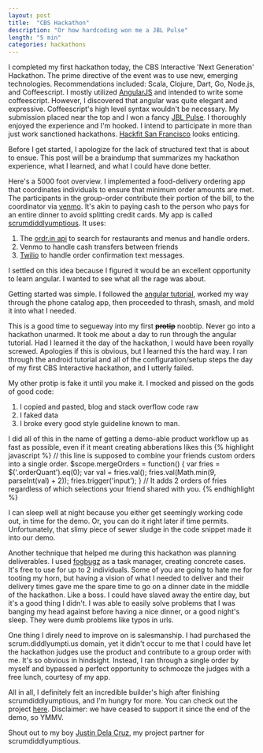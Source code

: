 ```yaml
---
layout: post
title:  "CBS Hackathon"
description: "Or how hardcoding won me a JBL Pulse"
length: "5 min"
categories: hackathons
---
```

I completed my first hackathon today, the CBS Interactive 'Next Generation' Hackathon. The prime directive
of the event was to use new, emerging technologies. Recommendations included: Scala, Clojure, Dart, Go, Node.js, and Coffeescript.
I mostly utilized [AngularJS](http://angularjs.org/) and intended to write some coffeescript. However, I discovered that angular was quite
elegant and expressive. Coffeescript's high level syntax wouldn't be necessary. My submission
placed near the top and I won a fancy [JBL Pulse](http://www.jbl.com/estore/jbl/us/products/JBL-Pulse/JBL%20PULSE_JBL_US).
I thoroughly enjoyed the experience and I'm hooked. I intend to participate in more than just work sanctioned hackathons.
[Hackfit San Francisco](http://www.hackfit.com/san-francisco-2014/) looks enticing.

Before I get started, I apologize for the lack of structured text that is about to ensue. This post will be a braindump
that summarizes my hackathon experience, what I learned, and what I could have done better.

Here's a 5000 foot overview. I implemented a food-delivery ordering app that coordinates individuals to
ensure that minimum order amounts are met. The participants in the group-order contribute their portion of the
bill, to the coordinator via [venmo](https://venmo.com/). It's akin to paying cash to the person who pays
for an entire dinner to avoid splitting credit cards. My app is called [scrumdiddlyumptious](https://github.com/rcarino/scrumdiddlyumptious).
It uses:

1. The [ordr.in api](http://ordr.in/) to search for restaurants and menus and handle orders.
2. Venmo to handle cash transfers between friends
3. [Twilio](https://www.twilio.com/) to handle order confirmation text messages.

I settled on this idea because I figured it would be an excellent opportunity to learn angular. I wanted to see what all the
rage was about.

Getting started was simple. I followed the [angular tutorial](http://docs.angularjs.org/tutorial), worked my way through
the phone catalog app, then proceeded to thrash, smash, and mold it into what I needed.

This is a good time to segueway into my first **<s>protip</s>** noobtip. Never go into a hackathon unarmed. It took me about a day to run through the angular
tutorial. Had I learned it the day of the hackathon, I would have been royally screwed. Apologies if this is obvious, but
I learned this the hard way. I ran through the android tutorial and all of the configuration/setup steps the day of my
first CBS Interactive hackathon, and I utterly failed.

My other protip is fake it until you make it. I mocked and pissed on the gods of good code:

1. I copied and pasted, blog and stack overflow code raw
2. I faked data
3. I broke every good style guideline known to man.

I did all of this in the name of getting a demo-able product workflow up as fast as possible, even if it meant creating
abberations likes this
{% highlight javascript %}
        // this line is supposed to combine your friends custom orders into a single order.
        $scope.mergeOrders = function() {
            var fries = $('.orderQuant').eq(0);
            var val = fries.val();
            fries.val(Math.min(9, parseInt(val) + 2));
            fries.trigger('input');
        }
        // It adds 2 orders of fries regardless of which selections your friend shared with you.
{% endhighlight %}

I can sleep well at night because you either get seemingly working code out, in time for the demo. Or, you can do it right
later if time permits. Unfortunately, that slimy piece of sewer sludge in the code snippet made it into our demo.

Another technique that helped me during this hackathon was planning deliverables. I used [fogbugz](http://www.fogcreek.com/Fogbugz/)
as a task manager, creating concrete cases. It's free to use for up to 2 individuals. Some of you are going to hate me
for tooting my horn, but having a vision of what I needed to deliver and their delivery times gave me the spare time to go on a dinner date
in the middle of the hackathon. Like a boss. I could have slaved away the entire day, but it's a good thing I didn't. I was
able to easily solve problems that I was banging my head against before having a nice dinner, or a good night's sleep. They
were dumb problems like typos in urls.

One thing I direly need to improve on is salesmanship. I had purchased the scrum.diddlyumpti.us domain, yet it didn't occur
to me that I could have let the hackathon judges use the product and contribute to a group order with me. It's so obvious
in hindsight. Instead, I ran through a single order by myself and bypassed a perfect opportunity to schmooze the judges with
a free lunch, courtesy of my app.

All in all, I definitely felt an incredible builder's high after finishing scrumdiddlyumptious, and I'm hungry for more.
You can check out the project [here](http://www.shaboyrayz.com/scrumdiddlyumptious/app/#/find-restaurants). Disclaimer: we
have ceased to support it since the end of the demo, so YMMV.

Shout out to my boy [Justin Dela Cruz](https://github.com/justindelacruz), my project partner for scrumdiddlyumptious.